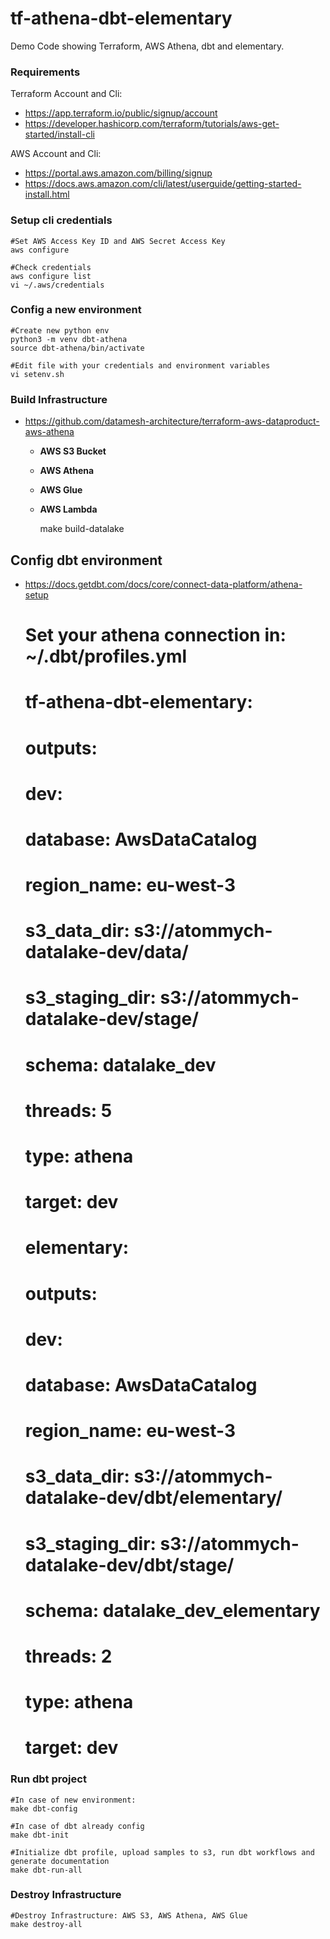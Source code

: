 # tf-athena-dbt-elementary
Demo Code showing Terraform, AWS Athena, dbt and elementary.

###  Requirements
Terraform Account and Cli:
- https://app.terraform.io/public/signup/account
- https://developer.hashicorp.com/terraform/tutorials/aws-get-started/install-cli

AWS Account and Cli:
- https://portal.aws.amazon.com/billing/signup
- https://docs.aws.amazon.com/cli/latest/userguide/getting-started-install.html


### Setup cli credentials
    #Set AWS Access Key ID and AWS Secret Access Key        
    aws configure

    #Check credentials 
    aws configure list
    vi ~/.aws/credentials


### Config a new environment
    #Create new python env 
    python3 -m venv dbt-athena 
    source dbt-athena/bin/activate
 
    #Edit file with your credentials and environment variables
    vi setenv.sh

     
### Build Infrastructure
- https://github.com/datamesh-architecture/terraform-aws-dataproduct-aws-athena
  - **AWS S3 Bucket**
  - **AWS Athena** 
  - **AWS Glue**
  - **AWS Lambda**

   
    make build-datalake


## Config dbt environment 

- https://docs.getdbt.com/docs/core/connect-data-platform/athena-setup


    # Set your athena connection in:  ~/.dbt/profiles.yml
    #           tf-athena-dbt-elementary:
    #             outputs:
    #               dev:
    #                 database: AwsDataCatalog
    #                 region_name: eu-west-3
    #                 s3_data_dir: s3://atommych-datalake-dev/data/
    #                 s3_staging_dir: s3://atommych-datalake-dev/stage/
    #                 schema: datalake_dev
    #                 threads: 5
    #                 type: athena
    #             target: dev
    #           elementary:
    #             outputs:
    #               dev:
    #                 database: AwsDataCatalog
    #                 region_name: eu-west-3
    #                 s3_data_dir: s3://atommych-datalake-dev/dbt/elementary/
    #                 s3_staging_dir: s3://atommych-datalake-dev/dbt/stage/
    #                 schema: datalake_dev_elementary
    #                 threads: 2
    #                 type: athena
    #             target: dev

### Run dbt project

    #In case of new environment: 
    make dbt-config

    #In case of dbt already config  
    make dbt-init

    #Initialize dbt profile, upload samples to s3, run dbt workflows and generate documentation
    make dbt-run-all 


### Destroy Infrastructure
    #Destroy Infrastructure: AWS S3, AWS Athena, AWS Glue
    make destroy-all
